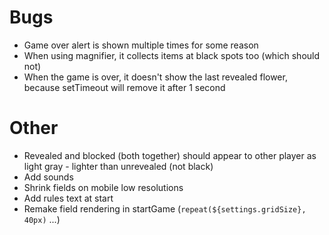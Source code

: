 # Bugs

- Game over alert is shown multiple times for some reason
- When using magnifier, it collects items at black spots too (which should not)
- When the game is over, it doesn't show the last revealed flower, because setTimeout will remove it after 1 second

# Other

- Revealed and blocked (both together) should appear to other player as light gray - lighter than unrevealed (not black)
- Add sounds
- Shrink fields on mobile low resolutions
- Add rules text at start
- Remake field rendering in startGame (`repeat(${settings.gridSize}, 40px)` ...)
